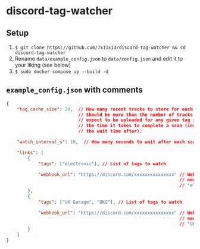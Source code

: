# discord-tag-watcher

## Setup

1. `$ git clone https://github.com/7x11x13/discord-tag-watcher && cd discord-tag-watcher`
2. Rename `data/example_config.json` to `data/config.json` and edit it to your liking (see below)
3. `$ sudo docker compose up --build -d`

## `example_config.json` with comments

```json
{
    "tag_cache_size": 20,  // How many recent tracks to store for each tag.
                           // Should be more than the number of tracks you
                           // expect to be uploaded for any given tag in
                           // the time it takes to complete a scan (including
                           // the wait time after).

    "watch_interval_s": 10,  // How many seconds to wait after each scan

    "links": [
        {
            "tags": ["electronic"], // List of tags to watch

            "webhook_url": "https://discord.com/xxxxxxxxxxxxxxx" // Webhook URL to send
                                                                 // new tracks tagged with
                                                                 // "electronic"
        },
        {
            "tags": ["UK Garage", "UKG"], // List of tags to watch

            "webhook_url": "https://discord.com/xxxxxxxxxxxxxxx" // Webhook URL to send
                                                                 // new tracks tagged with
                                                                 // "UK Garage" or "UKG"
        }
    ]
}
```
